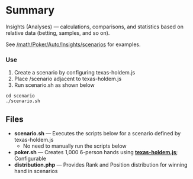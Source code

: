 # Summary

Insights (Analyses) — calculations, comparisons, and statistics based on relative data (betting, samples, and so on). 

See [/math/Poker/Auto/Insights/scenarios](https://github.com/wrightben/math/tree/master/Poker/Auto/Insights) for examples. 

### Use

1. Create a scenario by configuring texas-holdem.js
2. Place /scenario adjacent to texas-holdem.js
3. Run scenario.sh as shown below

```
cd scenario
./scenario.sh
```

## Files

- **scenario.sh** — Executes the scripts below for a scenario defined by texas-holdem.js
	- No need to manually run the scripts below
- **poker.sh** — Creates 1,000 6-person hands using **[texas-holdem.js](https://github.com/wrightben/texas-holdem)**; Configurable
- **distribution.php** — Provides Rank and Position distribution for winning hand in scenarios
